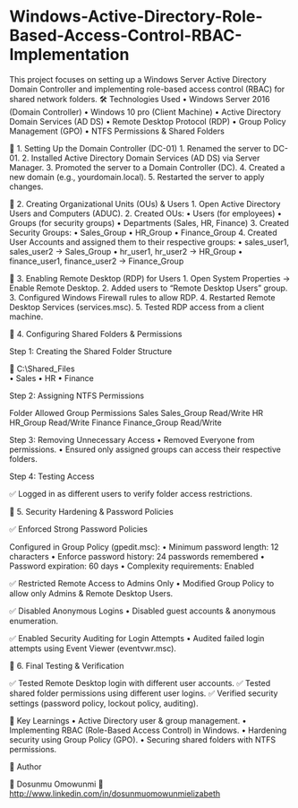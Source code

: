# Windows-Active-Directory-Role-Based-Access-Control-RBAC-Implementation
This project focuses on setting up a Windows Server Active Directory Domain Controller and implementing role-based access control (RBAC) for shared network folders.
🛠️ Technologies Used
	•	Windows Server 2016 (Domain Controller)
	•	Windows 10 pro (Client Machine)
	•	Active Directory Domain Services (AD DS)
	•	Remote Desktop Protocol (RDP)
	•	Group Policy Management (GPO)
	•	NTFS Permissions & Shared Folders

📍 1. Setting Up the Domain Controller (DC-01)
	1.	Renamed the server to DC-01.
	2.	Installed Active Directory Domain Services (AD DS) via Server Manager.
	3.	Promoted the server to a Domain Controller (DC).
	4.	Created a new domain (e.g., yourdomain.local).
	5.	Restarted the server to apply changes.

📍 2. Creating Organizational Units (OUs) & Users
	1.	Open Active Directory Users and Computers (ADUC).
	2.	Created OUs:
	•	Users (for employees)
	•	Groups (for security groups)
	•	Departments (Sales, HR, Finance)
	3.	Created Security Groups:
	•	Sales_Group
	•	HR_Group
	•	Finance_Group
	4.	Created User Accounts and assigned them to their respective groups:
	•	sales_user1, sales_user2 → Sales_Group
	•	hr_user1, hr_user2 → HR_Group
	•	finance_user1, finance_user2 → Finance_Group

📍 3. Enabling Remote Desktop (RDP) for Users
	1.	Open System Properties → Enable Remote Desktop.
	2.	Added users to “Remote Desktop Users” group.
	3.	Configured Windows Firewall rules to allow RDP.
	4.	Restarted Remote Desktop Services (services.msc).
	5.	Tested RDP access from a client machine.

📍 4. Configuring Shared Folders & Permissions

Step 1: Creating the Shared Folder Structure

📂 C:\Shared_Files\
	•	Sales
	•	HR
	•	Finance

Step 2: Assigning NTFS Permissions

Folder	Allowed Group	Permissions
Sales	Sales_Group	Read/Write
HR	HR_Group	Read/Write
Finance	Finance_Group	Read/Write

Step 3: Removing Unnecessary Access
	•	Removed Everyone from permissions.
	•	Ensured only assigned groups can access their respective folders.

Step 4: Testing Access

✅ Logged in as different users to verify folder access restrictions.

📍 5. Security Hardening & Password Policies

✅ Enforced Strong Password Policies

Configured in Group Policy (gpedit.msc):
	•	Minimum password length: 12 characters
	•	Enforce password history: 24 passwords remembered
	•	Password expiration: 60 days
	•	Complexity requirements: Enabled

✅ Restricted Remote Access to Admins Only
	•	Modified Group Policy to allow only Admins & Remote Desktop Users.

✅ Disabled Anonymous Logins
	•	Disabled guest accounts & anonymous enumeration.

✅ Enabled Security Auditing for Login Attempts
	•	Audited failed login attempts using Event Viewer (eventvwr.msc).

📍 6. Final Testing & Verification

✅ Tested Remote Desktop login with different user accounts.
✅ Tested shared folder permissions using different user logins.
✅ Verified security settings (password policy, lockout policy, auditing).

📌 Key Learnings
	•	Active Directory user & group management.
	•	Implementing RBAC (Role-Based Access Control) in Windows.
	•	Hardening security using Group Policy (GPO).
	•	Securing shared folders with NTFS permissions.

📜 Author

👤 Dosunmu Omowunmi
🔗 http://www.linkedin.com/in/dosunmuomowunmielizabeth
 
